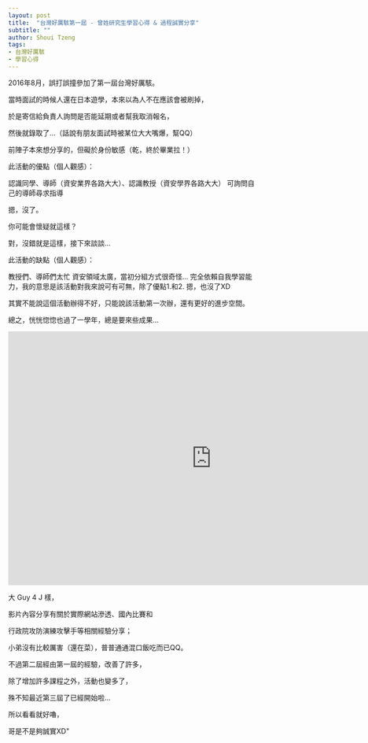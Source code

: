 ```yaml
---
layout: post
title:  "台灣好厲駭第一屆 - 曾姓研究生學習心得 & 過程誠實分享"
subtitle: ""
author: Shoui Tzeng
tags: 
- 台灣好厲駭
- 學習心得
---
```


2016年8月，誤打誤撞參加了第一屆台灣好厲駭。



當時面試的時候人還在日本遊學，本來以為人不在應該會被刷掉，

於是寄信給負責人詢問是否能延期或者幫我取消報名，

然後就錄取了...（話說有朋友面試時被某位大大嘴爆，幫QQ）



前陣子本來想分享的，但礙於身份敏感（乾，終於畢業拉！）

此活動的優點（個人觀感）：



認識同學、導師（資安業界各路大大）、認識教授（資安學界各路大大）
可詢問自己的導師尋求指導


摁，沒了。

你可能會懷疑就這樣？



對，沒錯就是這樣，接下來談談...

此活動的缺點（個人觀感）：



教授們、導師們太忙
資安領域太廣，當初分組方式很奇怪...
完全依賴自我學習能力，我的意思是該活動對我來說可有可無，除了優點1.和2.
摁，也沒了XD



其實不能說這個活動辦得不好，只能說該活動第一次辦，還有更好的進步空間。

總之，恍恍惚惚也過了一學年，總是要來些成果...

<iframe width="826" height="516" src="https://www.youtube.com/embed/reHizBRFqdg" frameborder="0" allow="accelerometer; autoplay; encrypted-media; gyroscope; picture-in-picture" allowfullscreen></iframe>




大 Guy 4 J 樣，

影片內容分享有關於實際網站滲透、國內比賽和

行政院攻防演練攻擊手等相關經驗分享；

小弟沒有比較厲害（還在菜），普普通通混口飯吃而已QQ。



不過第二屆經由第一屆的經驗，改善了許多，

除了增加許多課程之外，活動也變多了，

殊不知最近第三屆了已經開始啦...

所以看看就好嚕，

哥是不是夠誠實XD"



